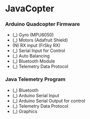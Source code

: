 # JavaCopter

### Arduino Quadcopter Firmware
- (_) Gyro (MPU6050)
- (_) Motors (Adafruit Shield)
- (N) RX input (FrSky RX)
- (_) Serial Input for Control
- (_) Auto Balancing
- (_) Bluetooth Module
- (_) Telemetry Data Protocol

### Java Telemetry Program
- (_) Bluetooth
- (_) Arduino Serial Input
- (_) Arduino Serial Output for control
- (_) Telemetry Data Protocol
- (_) Graphics
